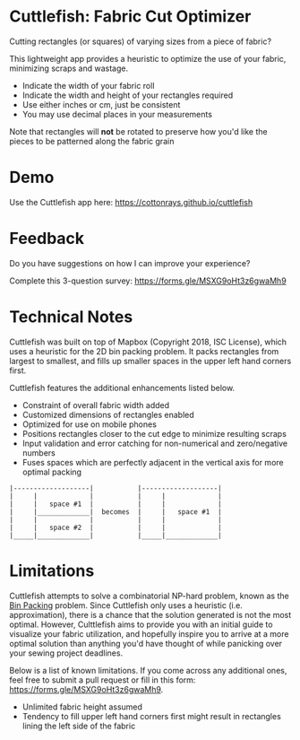 # Cuttlefish: Fabric Cut Optimizer

Cutting rectangles (or squares) of varying sizes from a piece of fabric?

This lightweight app provides a heuristic to optimize the use of your fabric, minimizing scraps and wastage.

- Indicate the width of your fabric roll
- Indicate the width and height of your rectangles required
- Use either inches or cm, just be consistent
- You may use decimal places in your measurements

Note that rectangles will **not** be rotated to preserve how you'd like the pieces to be patterned along the fabric grain

# Demo

Use the Cuttlefish app here: <a href="https://cottonrays.github.io/cuttlefish" target="_blank">https://cottonrays.github.io/cuttlefish</a>

# Feedback

Do you have suggestions on how I can improve your experience?

Complete this 3-question survey: <a href="https://forms.gle/MSXG9oHt3z6gwaMh9" target="_blank">https://forms.gle/MSXG9oHt3z6gwaMh9</a>

# Technical Notes

Cuttlefish was built on top of Mapbox (Copyright 2018, ISC License), which uses a heuristic for the 2D bin packing problem. It packs rectangles from largest to smallest, and fills up smaller spaces in the upper left hand corners first.

Cuttlefish features the additional enhancements listed below.

- Constraint of overall fabric width added
- Customized dimensions of rectangles enabled
- Optimized for use on mobile phones
- Positions rectangles closer to the cut edge to minimize resulting scraps
- Input validation and error catching for non-numerical and zero/negative numbers
- Fuses spaces which are perfectly adjacent in the vertical axis for more optimal packing
```
|-------------------|           |-------------------|
|     |             |           |     |             |
|     |   space #1  |           |     |             |
|     |_____________|  becomes  |     |   space #1  |
|     |             |           |     |             |
|     |   space #2  |           |     |             |
|_____|_____________|           |_____|_____________|

```

# Limitations

Cuttlefish attempts to solve a combinatorial NP-hard problem, known as the <a href="https://en.wikipedia.org/wiki/Bin_packing_problem" target="_blank">Bin Packing</a> problem. Since Cuttlefish only uses a heuristic (i.e. approximation), there is a chance that the solution generated is not the most optimal. However, Culttlefish aims to provide you with an initial guide to visualize your fabric utilization, and hopefully inspire you to arrive at a more optimal solution than anything you'd have thought of while panicking over your sewing project deadlines.

Below is a list of known limitations. If you come across any additional ones, feel free to submit a pull request or fill in this form: <a href="https://forms.gle/MSXG9oHt3z6gwaMh9" target="_blank">https://forms.gle/MSXG9oHt3z6gwaMh9</a>.

- Unlimited fabric height assumed
- Tendency to fill upper left hand corners first might result in rectangles lining the left side of the fabric
